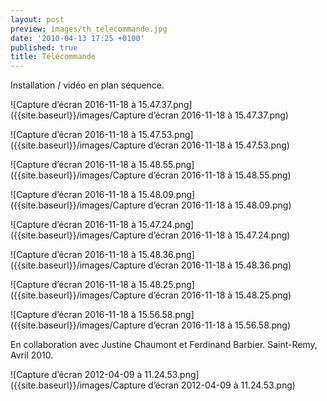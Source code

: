 ```yaml
---
layout: post
preview: images/th_telecommande.jpg
date: '2010-04-13 17:25 +0100'
published: true
title: Télécommande
---
```

Installation / vidéo en plan séquence.

![Capture d’écran 2016-11-18 à 15.47.37.png]({{site.baseurl}}/images/Capture d’écran 2016-11-18 à 15.47.37.png)

![Capture d’écran 2016-11-18 à 15.47.53.png]({{site.baseurl}}/images/Capture d’écran 2016-11-18 à 15.47.53.png)

![Capture d’écran 2016-11-18 à 15.48.55.png]({{site.baseurl}}/images/Capture d’écran 2016-11-18 à 15.48.55.png)

![Capture d’écran 2016-11-18 à 15.48.09.png]({{site.baseurl}}/images/Capture d’écran 2016-11-18 à 15.48.09.png)

![Capture d’écran 2016-11-18 à 15.47.24.png]({{site.baseurl}}/images/Capture d’écran 2016-11-18 à 15.47.24.png)

![Capture d’écran 2016-11-18 à 15.48.36.png]({{site.baseurl}}/images/Capture d’écran 2016-11-18 à 15.48.36.png)

![Capture d’écran 2016-11-18 à 15.48.25.png]({{site.baseurl}}/images/Capture d’écran 2016-11-18 à 15.48.25.png)

![Capture d’écran 2016-11-18 à 15.56.58.png]({{site.baseurl}}/images/Capture d’écran 2016-11-18 à 15.56.58.png)



En collaboration avec Justine Chaumont et Ferdinand Barbier.
Saint-Remy, Avril 2010.

![Capture d’écran 2012-04-09 à 11.24.53.png]({{site.baseurl}}/images/Capture d’écran 2012-04-09 à 11.24.53.png)

